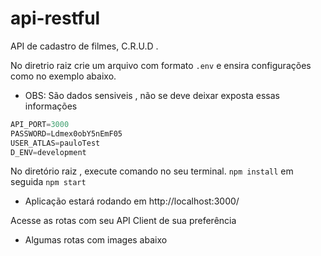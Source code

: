 # api-restful 
API de cadastro de filmes, C.R.U.D .

No diretrio raiz crie um arquivo com formato `.env` e ensira configurações como no exemplo abaixo.
 - OBS: São dados sensiveis , não se deve deixar exposta essas informações
 
 ```javascript
API_PORT=3000
PASSWORD=Ldmex0obY5nEmF05
USER_ATLAS=pauloTest
D_ENV=development
 ```
 No diretório raiz , execute comando no seu terminal.
 `npm install` em seguida `npm start`
 
 - Aplicação estará rodando em http://localhost:3000/

Acesse as rotas com seu API Client de sua preferência 

- Algumas rotas com images abaixo
